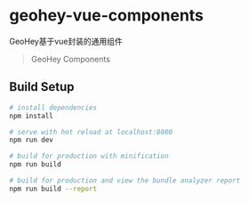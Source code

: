 # geohey-vue-components

GeoHey基于vue封装的通用组件

> GeoHey Components

## Build Setup

``` bash
# install dependencies
npm install

# serve with hot reload at localhost:8080
npm run dev

# build for production with minification
npm run build

# build for production and view the bundle analyzer report
npm run build --report
```
